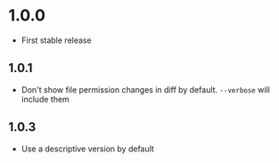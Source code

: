 # 1.0.0 #
* First stable release

## 1.0.1 ##
* Don't show file permission changes in diff by default. `--verbose` will include them

## 1.0.3 ##
* Use a descriptive version by default
